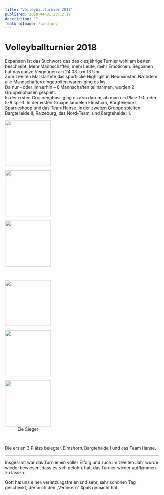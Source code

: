 ```yaml
---
title: "Volleyballturnier 2018"
published: 2018-04-01T23:12:19
description: ""
featuredImage: /card.png
---
```


# Volleyballturnier 2018

<p>Expansion ist das Stichwort, das das diesjährige Turnier wohl am besten beschreibt. Mehr Mannschaften, mehr Leute, mehr Emotionen. Begonnen hat das ganze Vergnügen am 24.03. um 13 Uhr.<br>Zum zweiten Mal startete das sportliche Highlight in Neumünster. Nachdem alle Mannschaften eingetroffen waren, ging es los.<br>Da nur – oder immerhin – 8 Mannschaften teilnahmen, wurden 2 Gruppenphasen gespielt.<br>In der ersten Gruppenphase ging es also darum, ob man um Platz 1-4, oder 5-8 spielt. In der ersten Gruppe landeten Elmshorn, Bargteheide I, Sparrieshoop und das Team Hanse. In der zweiten Gruppe spielten Bargteheide II, Ratzeburg, das Nord-Team, und Bargteheide III.</p><p><style type="text/css"></style></p><div><dl><dt><a href="/old/IMG_2435.jpg"><img width="150" height="150" src="/old/IMG_2435-150x150.jpg" alt></a></dt></dl><dl><dt><a href="/old/IMG_2525.jpg"><img width="150" height="150" src="/old/IMG_2525-150x150.jpg" alt></a></dt></dl><dl><dt><a href="/old/IMG_2566.jpg"><img width="150" height="150" src="/old/IMG_2566-150x150.jpg" alt></a></dt></dl><br style="clear: both"><dl><dt><a href="/old/IMG_2584.jpg"><img width="150" height="150" src="/old/IMG_2584-150x150.jpg" alt></a></dt></dl><dl><dt><a href="/old/IMG_2607.jpg"><img width="150" height="150" src="/old/IMG_2607-150x150.jpg" alt></a></dt></dl><dl><dt><a href="/old/IMG_2630.jpg"><img width="150" height="150" src="/old/IMG_2630-150x150.jpg" alt aria-describedby="gallery-1-1744"></a></dt><dd>Die Sieger</dd></dl><br style="clear: both"></div><p>Die ersten 3 Plätze belegten Elmshorn, Bargteheide I und das Team Hanse.</p><hr><p>Insgesamt war das Turnier ein voller Erfolg und auch im zweiten Jahr wurde wieder bewiesen, dass es sich gelohnt hat, das Turnier wieder aufflammen zu lassen.</p><p>Gott hat uns einen verletzungsfreien und sehr, sehr schönen Tag geschenkt, der auch den „Verlierern“ Spaß gemacht hat.</p>